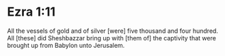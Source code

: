 # Ezra 1:11

All the vessels of gold and of silver [were] five thousand and four hundred. All [these] did Sheshbazzar bring up with [them of] the captivity that were brought up from Babylon unto Jerusalem.